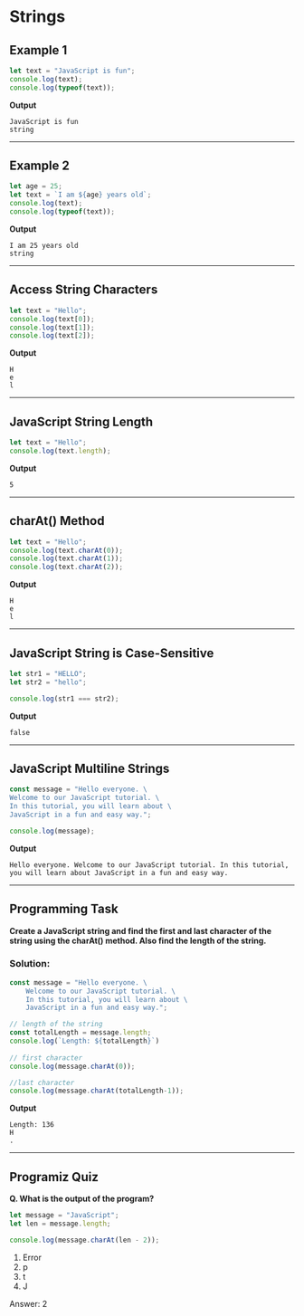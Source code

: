 # Strings
## Example 1
```js
let text = "JavaScript is fun";
console.log(text);
console.log(typeof(text));
```
**Output**
```
JavaScript is fun
string
```
***
## Example 2
```js
let age = 25;
let text = `I am ${age} years old`;
console.log(text);
console.log(typeof(text));
```
**Output**
```
I am 25 years old
string
```
***
## Access String Characters
```js
let text = "Hello";
console.log(text[0]);
console.log(text[1]);
console.log(text[2]);
```
**Output**
```
H
e
l
```
***
## JavaScript String Length
```js
let text = "Hello";
console.log(text.length);
```
**Output**
```
5
```
***
## charAt() Method
```js
let text = "Hello";
console.log(text.charAt(0));
console.log(text.charAt(1));
console.log(text.charAt(2));
```
**Output**
```
H
e
l
```
***
## JavaScript String is Case-Sensitive
```js
let str1 = "HELLO";
let str2 = "hello";

console.log(str1 === str2);
```
**Output**
```
false
```
***
## JavaScript Multiline Strings
```js
const message = "Hello everyone. \
Welcome to our JavaScript tutorial. \
In this tutorial, you will learn about \
JavaScript in a fun and easy way.";

console.log(message);
```
**Output**
```
Hello everyone. Welcome to our JavaScript tutorial. In this tutorial, you will learn about JavaScript in a fun and easy way.
```

***
## Programming Task
**Create a JavaScript string and find the first and last character of the string using the charAt() method.
Also find the length of the string.**
### Solution:
```js
const message = "Hello everyone. \
    Welcome to our JavaScript tutorial. \
    In this tutorial, you will learn about \
    JavaScript in a fun and easy way.";

// length of the string
const totalLength = message.length;
console.log(`Length: ${totalLength}`)
    
// first character
console.log(message.charAt(0));

//last character
console.log(message.charAt(totalLength-1));
```
**Output**
```
Length: 136
H
.
```
***
## Programiz Quiz
**Q. What is the output of the program?**
```js
let message = "JavaScript";
let len = message.length;

console.log(message.charAt(len - 2));
```
1. Error
2. p
3. t
4. J

Answer: 2
